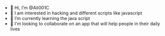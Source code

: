 - 👋 Hi, I’m @Ali001C
- 👀 I am interested in hacking and different scripts like javascript
- 🌱 I’m currently learning the java script
- 💞️ I'm looking to collaborate on an app that will help people in their daily lives


<!---
Ali001C/Ali001C is a ✨ special ✨ repository because its `README.md` (this file) appears on your GitHub profile.
You can click the Preview link to take a look at your changes.
--->
